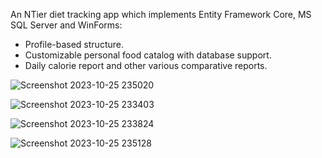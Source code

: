 An NTier diet tracking app which implements Entity Framework Core, MS SQL Server and WinForms: 
- Profile-based structure.
- Customizable personal food catalog with database support.
- Daily calorie report and other various comparative reports. 

![Screenshot 2023-10-25 235020](https://github.com/mukumbasar/DietTrackingApp/assets/93601245/30d482d7-fbeb-49d2-bdb7-2d68cfe5897e)

![Screenshot 2023-10-25 233403](https://github.com/mukumbasar/DietTrackingApp/assets/93601245/f35b0ba9-0ffc-4851-b32f-4775c79cbd1c)

![Screenshot 2023-10-25 233824](https://github.com/mukumbasar/DietTrackingApp/assets/93601245/1db66e4f-35c9-48ff-b15a-39d39a45aed0)

![Screenshot 2023-10-25 235128](https://github.com/mukumbasar/DietTrackingApp/assets/93601245/45f6443d-885a-4e90-ae60-7b43fdcfc93a)

